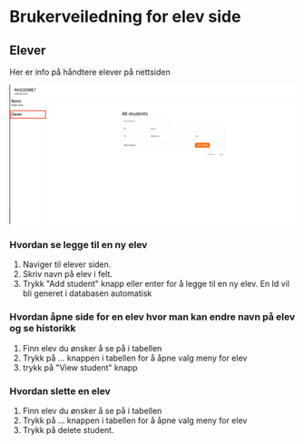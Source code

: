 # Brukerveiledning for elev side

## Elever

Her er info på håndtere elever på nettsiden

![alt text](https://github.com/Hfausk/Fagproove-oppdrag/blob/main/dokumentasjon/GuideForAddElev.png?raw=true)


### Hvordan se legge til en ny elev

1. Naviger til elever siden.
2. Skriv navn på elev i felt.
3. Trykk "Add student" knapp eller enter for å legge til en ny elev. En Id vil bli generet i databasen automatisk



### Hvordan åpne side for en elev hvor man kan endre navn på elev og se historikk

1. Finn elev du ønsker å se på i tabellen
2. Trykk på ... knappen i tabellen for å åpne valg meny for elev
3. trykk på "View student" knapp


### Hvordan slette en elev

1. Finn elev du ønsker å se på i tabellen
2. Trykk på ... knappen i tabellen for å åpne valg meny for elev
3. Trykk på delete student.
